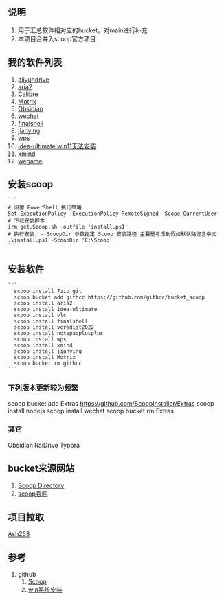 ## 说明
1. 用于汇总软件相对应的bucket，对main进行补充
2. 本项目合并入scoop官方项目

## 我的软件列表
1. [aliyundrive](https://github.com/akirco/aki-apps)
2. [aria2](https://github.com/akirco/aki-apps)
3. [Calibre](https://github.com/ScoopInstaller/Extras)
4. [Motrix](https://github.com/ScoopInstaller/Extras)
5. [Obsidian](https://github.com/ScoopInstaller/Extras)
6. [wechat](https://github.com/ScoopInstaller/Extras)
7. [finalshell](https://github.com/ViCrack/scoop-bucket)
8. [jianying](https://github.com/magicedy/scoop-bucket-m)
9. [wps](https://github.com/WinApps-share/WinApps-bucket)
10. [idea-ultimate win11无法安装](https://github.com/ScoopInstaller/Extras)
11. [xmind](https://github.com/wholegale39/onetab)
12. [wegame](https://github.com/akirco/aki-apps)

## 安装scoop
    ```
    # 设置 PowerShell 执行策略
    Set-ExecutionPolicy -ExecutionPolicy RemoteSigned -Scope CurrentUser
    # 下载安装脚本
    irm get.Scoop.sh -outfile 'install.ps1'
    # 执行安装, --ScoopDir 参数指定 Scoop 安装路径 主要是考虑到假如默认路径含中文
    .\install.ps1 -ScoopDir 'C:\Scoop'
    ```

## 安装软件
    ```
      scoop install 7zip git
      scoop bucket add githcc https://github.com/githcc/bucket_scoop
      scoop install aria2
      scoop install idea-ultimate
      scoop install vlc
      scoop install finalshell  
      scoop install vcredist2022
      scoop install notepadplusplus
      scoop install wps
      scoop install xmind
      scoop install jianying
      scoop install Motrix
      scoop bucket rm githcc
    ```
### 下列版本更新较为频繁
scoop bucket add Extras https://github.com/ScoopInstaller/Extras
scoop install nodejs
scoop install wechat
scoop bucket rm Extras

### 其它
Obsidian RaiDrive Typora

## bucket来源网站
1.  [Scoop Directory](https://rasa.github.io/scoop-directory/search)
2.  [scoop官网](https://Scoop.sh/)

## 项目拉取
[Ash258](https://github.com/Ash258/GenericBucket)

## 参考
1. github
   1. [Scoop](https://github.com/githcc/knowledge_self/blob/main/%E8%BD%AF%E4%BB%B6/%E4%BD%BF%E7%94%A8/Scoop.md)
   2. [win系统安装](https://github.com/githcc/knowledge_self/blob/main/%E7%B3%BB%E7%BB%9F/%E5%AE%89%E8%A3%85/win.md)